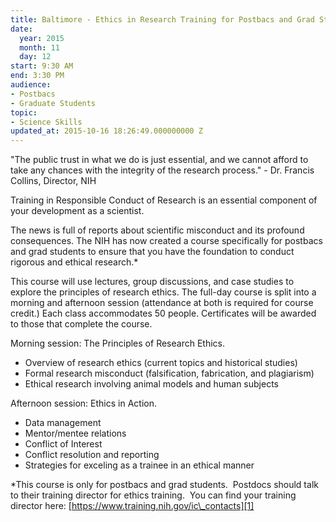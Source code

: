 ```yaml
---
title: Baltimore - Ethics in Research Training for Postbacs and Grad Students
date:
  year: 2015
  month: 11
  day: 12
start: 9:30 AM
end: 3:30 PM
audience:
- Postbacs
- Graduate Students
topic:
- Science Skills
updated_at: 2015-10-16 18:26:49.000000000 Z
---
```

\"The public trust in what we do is just essential, and we cannot afford
to take any chances with the integrity of the research process.\" - Dr.
Francis Collins, Director, NIH  
  
Training in Responsible Conduct of Research is an essential component of
your development as a scientist.

The news is full of reports about scientific misconduct and its profound
consequences. The NIH has now created a course specifically for postbacs
and grad students to ensure that you have the foundation to conduct
rigorous and ethical research.\*

This course will use lectures, group discussions, and case studies to
explore the principles of research ethics. The full-day course is split
into a morning and afternoon session (attendance at both is required for
course credit.) Each class accommodates 50 people. Certificates will be
awarded to those that complete the course.

Morning session: The Principles of Research Ethics.

* Overview of research ethics (current topics and historical studies)
* Formal research misconduct (falsification, fabrication, and
  plagiarism)
* Ethical research involving animal models and human subjects

Afternoon session: Ethics in Action.

* Data management
* Mentor/mentee relations
* Conflict of Interest
* Conflict resolution and reporting
* Strategies for exceling as a trainee in an ethical manner

\*This course is only for postbacs and grad students.  Postdocs should
talk to their training director for ethics training.  You can find your
training director here: [https://www.training.nih.gov/ic\_contacts][1]



[1]: https://www.training.nih.gov/ic_contacts
